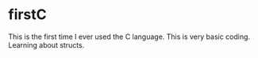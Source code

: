 # firstC

This is the first time I ever used the C language. This is very basic coding. Learning about structs.

